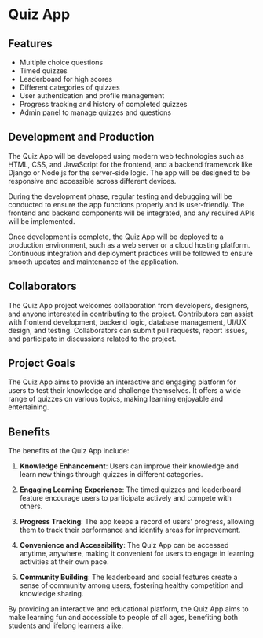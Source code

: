 # Quiz App

## Features

- Multiple choice questions
- Timed quizzes
- Leaderboard for high scores
- Different categories of quizzes
- User authentication and profile management
- Progress tracking and history of completed quizzes
- Admin panel to manage quizzes and questions

## Development and Production

The Quiz App will be developed using modern web technologies such as HTML, CSS, and JavaScript for the frontend, and a backend framework like Django or Node.js for the server-side logic. The app will be designed to be responsive and accessible across different devices.

During the development phase, regular testing and debugging will be conducted to ensure the app functions properly and is user-friendly. The frontend and backend components will be integrated, and any required APIs will be implemented.

Once development is complete, the Quiz App will be deployed to a production environment, such as a web server or a cloud hosting platform. Continuous integration and deployment practices will be followed to ensure smooth updates and maintenance of the application.

## Collaborators

The Quiz App project welcomes collaboration from developers, designers, and anyone interested in contributing to the project. Contributors can assist with frontend development, backend logic, database management, UI/UX design, and testing. Collaborators can submit pull requests, report issues, and participate in discussions related to the project.

## Project Goals

The Quiz App aims to provide an interactive and engaging platform for users to test their knowledge and challenge themselves. It offers a wide range of quizzes on various topics, making learning enjoyable and entertaining.

## Benefits

The benefits of the Quiz App include:

1. **Knowledge Enhancement**: Users can improve their knowledge and learn new things through quizzes in different categories.

2. **Engaging Learning Experience**: The timed quizzes and leaderboard feature encourage users to participate actively and compete with others.

3. **Progress Tracking**: The app keeps a record of users' progress, allowing them to track their performance and identify areas for improvement.

4. **Convenience and Accessibility**: The Quiz App can be accessed anytime, anywhere, making it convenient for users to engage in learning activities at their own pace.

5. **Community Building**: The leaderboard and social features create a sense of community among users, fostering healthy competition and knowledge sharing.

By providing an interactive and educational platform, the Quiz App aims to make learning fun and accessible to people of all ages, benefiting both students and lifelong learners alike.
